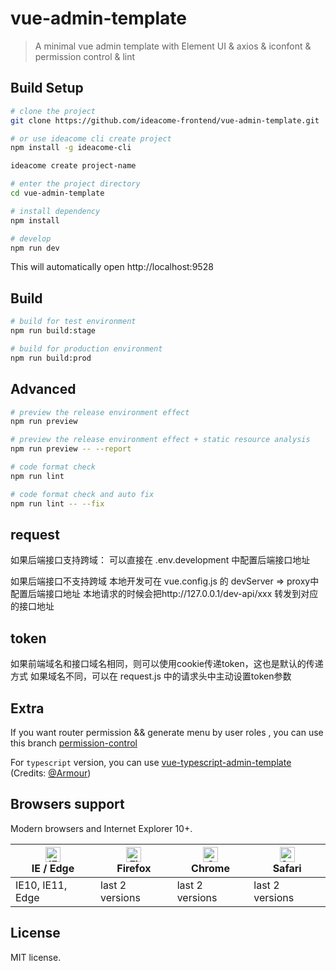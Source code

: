 # vue-admin-template

> A minimal vue admin template with Element UI & axios & iconfont & permission control & lint

## Build Setup


```bash
# clone the project
git clone https://github.com/ideacome-frontend/vue-admin-template.git

# or use ideacome cli create project 
npm install -g ideacome-cli

ideacome create project-name

# enter the project directory
cd vue-admin-template

# install dependency
npm install

# develop
npm run dev
```

This will automatically open http://localhost:9528

## Build

```bash
# build for test environment
npm run build:stage

# build for production environment
npm run build:prod
```

## Advanced

```bash
# preview the release environment effect
npm run preview

# preview the release environment effect + static resource analysis
npm run preview -- --report

# code format check
npm run lint

# code format check and auto fix
npm run lint -- --fix
```


## request
如果后端接口支持跨域：
可以直接在 .env.development 中配置后端接口地址

如果后端接口不支持跨域
本地开发可在 vue.config.js 的 devServer => proxy中配置后端接口地址
本地请求的时候会把http://127.0.0.1/dev-api/xxx 转发到对应的接口地址


## token
如果前端域名和接口域名相同，则可以使用cookie传递token，这也是默认的传递方式
如果域名不同，可以在 request.js 中的请求头中主动设置token参数


## Extra

If you want router permission && generate menu by user roles , you can use this branch [permission-control](https://github.com/PanJiaChen/vue-admin-template/tree/permission-control)

For `typescript` version, you can use [vue-typescript-admin-template](https://github.com/Armour/vue-typescript-admin-template) (Credits: [@Armour](https://github.com/Armour))


## Browsers support

Modern browsers and Internet Explorer 10+.

| [<img src="https://raw.githubusercontent.com/alrra/browser-logos/master/src/edge/edge_48x48.png" alt="IE / Edge" width="24px" height="24px" />](http://godban.github.io/browsers-support-badges/)</br>IE / Edge | [<img src="https://raw.githubusercontent.com/alrra/browser-logos/master/src/firefox/firefox_48x48.png" alt="Firefox" width="24px" height="24px" />](http://godban.github.io/browsers-support-badges/)</br>Firefox | [<img src="https://raw.githubusercontent.com/alrra/browser-logos/master/src/chrome/chrome_48x48.png" alt="Chrome" width="24px" height="24px" />](http://godban.github.io/browsers-support-badges/)</br>Chrome | [<img src="https://raw.githubusercontent.com/alrra/browser-logos/master/src/safari/safari_48x48.png" alt="Safari" width="24px" height="24px" />](http://godban.github.io/browsers-support-badges/)</br>Safari |
| --------- | --------- | --------- | --------- |
| IE10, IE11, Edge| last 2 versions| last 2 versions| last 2 versions

## License

MIT license.
